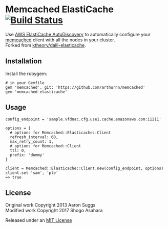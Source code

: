 Memcached ElastiCache [![Build Status](https://travis-ci.org/hoco/memcached-elasticache.svg?branch=master)](https://travis-ci.org/hoco/memcached-elasticache)
=================

Use [AWS ElastiCache AutoDiscovery](http://docs.aws.amazon.com/AmazonElastiCache/latest/UserGuide/AutoDiscovery.html) to automatically configure your [memcached](https://github.com/arthurnn/memcached) client with all the nodes in your cluster.  
Forked from [ktheory/dalli-elasticache](https://github.com/ktheory/dalli-elasticache).


Installation
-------

Install the rubygem:

```
# in your Gemfile
gem 'memcached', git: 'https://github.com/arthurnn/memcached'
gem 'memcached-elasticache'
```

Usage
-------
```
config_endpoint = 'sample.vfdnac.cfg.use1.cache.amazonaws.com:11211'

options = {
  # options for Memcached::Elasticache::Client
  refresh_interval: 60,
  max_retry_count: 1,
  # options for Memcached::Client
  ttl: 0,
  prefix: 'dummy'
}

client = Memcached::Elasticache::Client.new(config_endpoint, options) 
client.set 'sam', 'ple'
=> true
```


License
-------

Original work Copyright 2013 Aaron Suggs  
Modified work Copyright 2017 Shogo Asahara

Released under an [MIT License](http://opensource.org/licenses/MIT)
